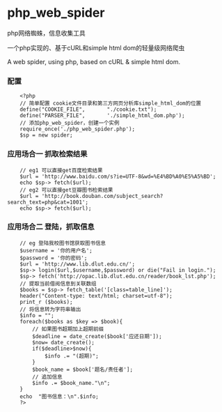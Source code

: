 php_web_spider
==============

php网络蜘蛛，信息收集工具

一个php实现的、基于cURL和simple html dom的轻量级网络爬虫

A web spider, using php, based on cURL & simple html dom.


### 配置

		<?php
		// 简单配置 cookie文件目录和第三方网页分析库simple_html_dom的位置
		define("COOKIE_FILE",		"./cookie.txt");
		define("PARSER_FILE",		'./simple_html_dom.php');
		// 添加php_web_spider，创建一个实例
		require_once('./php_web_spider.php');
		$sp = new spider;

### 应用场合一 抓取检索结果

		// eg1 可以直接get百度检索结果
		$url = 'http://www.baidu.com/s?ie=UTF-8&wd=%E4%BD%A0%E5%A5%BD';
		echo $sp-> fetch($url);
		// eg2 可以直接get豆瓣图书检索结果
		$url = 'http://book.douban.com/subject_search?search_text=php&cat=1001';
		echo $sp-> fetch($url);

### 应用场合二 登陆，抓取信息

		// eg 登陆我校图书馆获取图书信息
		$username = '你的用户名';
		$password = '你的密码';
		$url = 'http://www.lib.dlut.edu.cn/';
		$sp-> login($url,$username,$password) or die("Fail in login.");
		$sp-> fetch('http://opac.lib.dlut.edu.cn/reader/book_lst.php');
		// 提取当前借阅信息到关联数组
		$books = $sp-> fetch_table('[class=table_line]');
		header("Content-type: text/html; charset=utf-8");
		print_r ($books);
		// 将信息转为字符串输出
		$info = "";
		foreach($books as $key => $book){
			// 如果图书超期加上超期前缀
			$deadline = date_create($book['应还日期']); 
			$now= date_create();
			if($deadline>$now){
				$info .= "(超期)";
			}
			$book_name = $book['题名/责任者'];
			// 追加信息
			$info .= $book_name."\n";
		}
		echo  "图书信息：\n".$info;
		?>
